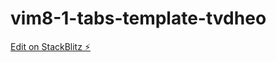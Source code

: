# vim8-1-tabs-template-tvdheo

[Edit on StackBlitz ⚡️](https://stackblitz.com/edit/vim8-1-tabs-template-tvdheo)